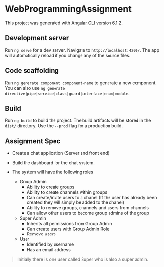 # WebProgrammingAssignment

This project was generated with [Angular CLI](https://github.com/angular/angular-cli) version 6.1.2.

## Development server

Run `ng serve` for a dev server. Navigate to `http://localhost:4200/`. The app will automatically reload if you change any of the source files.

## Code scaffolding

Run `ng generate component component-name` to generate a new component. You can also use `ng generate directive|pipe|service|class|guard|interface|enum|module`.

## Build

Run `ng build` to build the project. The build artifacts will be stored in the `dist/` directory. Use the `--prod` flag for a production build.

## Assignment Spec
- Create a chat application (Server and front end)
- Build the dashboard for the chat system.

- The system will have the following roles
    - Group Admin
        - Ability to create groups
        - Ability to create channels within groups
        - Can create/invite users to a chanel (If the user has already been created they will simply be added to the chanel)
        - Ability to remove groups, channels and users from channels
        - Can allow other users to become group admins of the group
    - Super Admin
        - Inherits all permissions from Group Admin
        - Can create users with Group Admin Role
        - Remove users
    - User
        - Identified by username
        - Has an email address

> Initially there is one user called Super who is also a super admin.